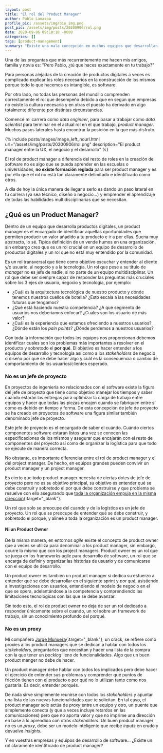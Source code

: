 ```yaml
---
layout: post
title: "El rol del Product Manager"
author: Pablo Lanaspa
profile_pic: /assets/img/bio_img.png
post_pic: /assets/img/posts/20200906/rol.png
date: 2020-09-06 09:10:10 -0000
categories: []
tags: [product-management]
summary: "Existe una mala concepción en muchos equipos que desarrollan software sobre el rol de un product manager."
---
```


Una de las preguntas que más recurrentemente me hacen mis amigos, familia y novia es: "Pero Pablo, ¿tú que haces exactamente en tu trabajo?"

Para personas alejadas de la creación de productos digitales a veces es complicado explicar los roles necesarios en la construcción de los mismos porque todo lo que hacemos es intangible, es software. 

Por otro lado, no todas las personas del mundillo comprenden correctamente el rol que desempeño debido a que en según que empresas no existe la cultura necesaria y en otras el puesto ha derivado en algo totalmente diferente por distintas circunstancias.

Comencé mi carrera como *data engineer*, para pasar a trabajar como *data scientist* para terminar en el actual rol en el que trabajo, *product manager*. Muchos pasos laterales hasta encontrar la posición en la que más disfruto. 

{% include posts/images/image_left_nourl.html url="/assets/img/posts/20200906/rol.png" description="El product manager entre la UX, el negocio y el desarrollo" %}

El rol de product manager a diferencia del resto de roles en la creación de software no es algo que se pueda aprender en las escuelas o universidades, **no existe formación reglada** para ser product manager y es por ello que el rol no está tan claramente delimitado e identificado como otros.

A día de hoy la única manera de llegar a serlo es dando un paso lateral en tu carrera (ya sea técnico, diseño o negocio...) y emprender el aprendizaje de todas las habilidades multidisciplinarias que se necesitan.


## ¿Qué es un Product Manager?

Dentro de un equipo que desarrolla productos digitales, un product manager es el encargado de identificar aquellas oportunidades que permiten producir un valor añadido a tu producto e ir a por ellas. Suena muy abstracto, lo sé. Típica definición de un vende humos en una organización, sin embargo creo que es un rol crucial en un equipo de desarrollo de productos digitales y un rol que no está muy entendido por la comunidad.

Es un rol transversal que tiene como objetivo escuchar y entender al cliente y/o usuario, al negocio y a la tecnología. Un rol que pese a su título de *manager* no es jefe de nadie, si no parte de un equipo multidisciplinar. Un rol que debe ser siempre capaz de responder las preguntas más cruciales sobre los 3 ejes de usuario, negocio y tecnología, por ejemplo:
* ¿Cuál es la arquitectura tecnológica de nuestro producto y dónde tenemos nuestros cuellos de botella? ¿Esto escala a las necesidades futuras que tengamos?
* ¿Qué está haciendo nuestra competencia? ¿A qué segmento de usuarios nos deberíamos enfocar? ¿Cuales son los usuario de más valor?
* ¿Cuál es la experiencia que estamos ofreciendo a nuestros usuarios? ¿Dónde están los *pain points*? ¿Dónde perdemos a nuestros usuarios?

Con toda la información que todos los equipos nos proporcionan debemos identificar cuales son los problemas más importantes a resolver en el producto y sobretodo el **por qué**. El objetivo es hacer entender a los equipos de desarrollo y tecnología así como a los *stakeholders* de negocio o diseño por qué se debe hacer algo y cuál es la consecuencia o cambio de comportamiento de los usuarios/clientes esperado.


### No es un jefe de proyecto

En proyectos de ingeniería no relacionados con el software existe la figura del jefe de proyecto que tiene como objetivo manejar los tiempos y saber cuando estarán las entregas para optimizar la carga de trabajo entre equipos y hacer que todas las piezas encajen cuando se fabriquen entre sí como es debido en tiempo y forma. De esta concepción de jefe de proyecto se ha creado en proyectos de software una figura similar también denominado jefe de proyecto.

Este jefe de proyecto es el encargado de saber el cuándo. Cuándo ciertos componentes software estarán listos una vez se conocen las especificaciones de los mismos y asegurar que encajarán con el resto de componentes del proyecto así como de organizar la logística para que todo se ejecute de manera correcta. 

No obstante, es importante diferenciar entre el rol de product manager y el del project manager. De hecho, en equipos grandes pueden convivir un product manager y un project manager.

Es cierto que todo product manager necesita de ciertas dotes de jefe de proyecto pero no es su objetivo principal, su objetivo es entender qué se debe construir y sobretodo el por qué debe construirse y que problema se resuelve con ello asegurando que [toda la organización empuja en la misma dirección](https://planaspa.com/2020/02/05/Toda-una-organizacion-empujando-en-la-misma-direccion.html){:target="_blank"}.

Un rol que solo se preocupe del cuando y de la logística es un jefe de proyecto. Un rol que se preocupe de entender qué se debe construir, y sobretodo el porqué, y alineé a toda la organización es un product manager.

#### Ni un Product Owner

De la misma manera, en entornos *agile* existe el concepto de product owner que a veces se utiliza para denominar a los product manager, sin embargo, ocurre lo mismo que con los project managers. Product owner es un rol que se juega en los frameworks agile para desarrollo de software, un rol que se encarga de definir y organizar las historias de usuario y de comunicarse con el equipo de desarrollo.

Un product owner es también un product manager si dedica su esfuerzo a entender qué se debe desarrollar en el siguiente sprint y *por qué*, asistiendo a investigaciones con usuarios, entendiendo el modelo de negocio en el que se opera, adelantándose a la competencia y comprendiendo las limitaciones tecnológicas con las que se debe avanzar.

Sin todo esto, el rol de product owner no deja de ser un rol dedicado a responder únicamente sobre el cuando, un rol sobre un framework de trabajo, sin un conocimiento profundo del porqué. 

### No es un proxy

Mi compañero [Jorge Munuera](https://es.linkedin.com/in/jorgemunuera){:target="_blank"}, un crack, se refiere como proxies a los product managers que se dedican a hablar con todos los *stakeholders*, preguntarles que necesitan y hacer una lista de la compra con la que tener un *backlog* lleno de funcionalidades. Algo que un buen product manger no debe de hacer. 

Un product manager debe hablar con todos los implicados pero debe hacer el ejercicio de entender sus problemas y comprender qué puntos de fricción tienen con el producto o por qué no lo utilizan tanto como nos gustaría. Es decir, entender porqués.

De nada sirve simplemente reunirse con todos los *stakeholders* y apuntar una lista de las nuevas funcionalidades que te solicitan. En tal caso, el product manager solo actúa de *proxy* entre un equipo y otro, un puente que simplemente conecta (y que a veces incluye retardos en las comunicaciones) pero que no aporta valor y que no imprime una dirección en base a lo aprendido con otros *stakeholders*. Un buen product manager no es un *proxy*, debe ser un modelo inteligente que recibe *inputs* en crudo y devuelve *insights*.

Y en vuestras empresas y equipos de desarrollo de software... ¿Existe un rol claramente identificado de product manager?